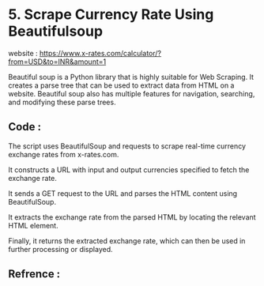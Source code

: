 # 5. Scrape Currency Rate Using Beautifulsoup
website : https://www.x-rates.com/calculator/?from=USD&to=INR&amount=1

Beautiful soup is a Python library that is highly suitable for Web Scraping. It creates a parse tree that can be used to extract data from HTML on a website. Beautiful soup also has multiple features for navigation, searching, and modifying these parse trees.

## Code :
The script uses BeautifulSoup and requests to scrape real-time currency exchange rates from x-rates.com.

It constructs a URL with input and output currencies specified to fetch the exchange rate.

It sends a GET request to the URL and parses the HTML content using BeautifulSoup.

It extracts the exchange rate from the parsed HTML by locating the relevant HTML element.

Finally, it returns the extracted exchange rate, which can then be used in further processing or displayed.

## Refrence :

